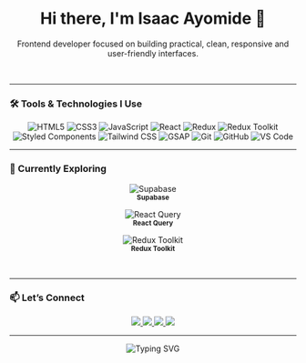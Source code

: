 <h1 align="center">Hi there, I'm Isaac Ayomide 👋</h1>

<p align="center">Frontend developer focused on building practical, clean, responsive and user-friendly interfaces.</p>

<br/>

---

### 🛠️ Tools & Technologies I Use

<p align="center">
  <img src="https://img.shields.io/badge/HTML5-E34F26?logo=html5&logoColor=white&style=for-the-badge" alt="HTML5"/>
  <img src="https://img.shields.io/badge/CSS3-1572B6?logo=css3&logoColor=white&style=for-the-badge" alt="CSS3"/>
  <img src="https://img.shields.io/badge/JavaScript-F7DF1E?logo=javascript&logoColor=black&style=for-the-badge" alt="JavaScript"/>
  <img src="https://img.shields.io/badge/React-20232A?logo=react&logoColor=61DAFB&style=for-the-badge" alt="React"/>
  <img src="https://img.shields.io/badge/Redux-593D88?logo=redux&logoColor=white&style=for-the-badge" alt="Redux"/>
  <img src="https://img.shields.io/badge/Redux_Toolkit-764ABC?logo=redux&logoColor=white&style=for-the-badge" alt="Redux Toolkit"/>
  <img src="https://img.shields.io/badge/Styled--Components-db7092?logo=styled-components&logoColor=white&style=for-the-badge" alt="Styled Components"/>
  <img src="https://img.shields.io/badge/Tailwind_CSS-38B2AC?logo=tailwind-css&logoColor=white&style=for-the-badge" alt="Tailwind CSS"/>
  <img src="https://img.shields.io/badge/GSAP-88CE02?logo=greensock&logoColor=white&style=for-the-badge" alt="GSAP"/>
  <img src="https://img.shields.io/badge/Git-F05032?logo=git&logoColor=white&style=for-the-badge" alt="Git"/>
  <img src="https://img.shields.io/badge/GitHub-181717?logo=github&logoColor=white&style=for-the-badge" alt="GitHub"/>
  <img src="https://img.shields.io/badge/VS_Code-007ACC?logo=visual-studio-code&logoColor=white&style=for-the-badge" alt="VS Code"/>
</p>


---

### 🚀 Currently Exploring

<p align="center">
  <img src="https://img.shields.io/badge/Supabase-3ECF8E?logo=supabase&logoColor=white&style=for-the-badge" alt="Supabase"/><br/>
  <sub><b>Supabase</b></sub>
</p>

<p align="center">
  <img src="https://img.shields.io/badge/React_Query-FF4154?logo=react-query&logoColor=white&style=for-the-badge" alt="React Query"/><br/>
  <sub><b>React Query</b></sub>
</p>

<p align="center">
  <img src="https://img.shields.io/badge/Redux_Toolkit-764ABC?logo=redux&logoColor=white&style=for-the-badge" alt="Redux Toolkit"/><br/>
  <sub><b>Redux Toolkit</b></sub>
</p>


<br/>

---

### 📫 Let’s Connect

<p align="center">
  <a href="mailto:okunlolaa3@gmail.com">
    <img src="https://img.shields.io/badge/Gmail-D14836?style=for-the-badge&logo=gmail&logoColor=white" />
  </a>
  <a href="https://twitter.com/_devPRIME" target="_blank">
    <img src="https://img.shields.io/badge/Twitter-1DA1F2?style=for-the-badge&logo=twitter&logoColor=white" />
  </a>
  <a href="https://github.com/Isaacayomi" target="_blank">
    <img src="https://img.shields.io/badge/GitHub-100000?style=for-the-badge&logo=github&logoColor=white" />
  </a>
  <a href="https://www.linkedin.com/in/isaac-ayomide-okunlola-3568b7275/" target="_blank">
    <img src="https://img.shields.io/badge/LinkedIn-0077B5?style=for-the-badge&logo=linkedin&logoColor=white" />
  </a>
</p>


---

<p align="center">
  <img src="https://readme-typing-svg.demolab.com/?font=Fira+Code&duration=2500&pause=1000&center=true&vCenter=true&width=1024&lines=Happy+to+collaborate+on+Frontend+projects;Open+to+learning+new+technologies!" alt="Typing SVG" />
</p>
